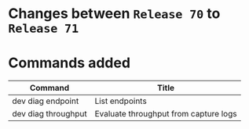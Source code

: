 # Changes between `Release 70` to `Release 71`

# Commands added


| Command             | Title                                 |
|---------------------|---------------------------------------|
| dev diag endpoint   | List endpoints                        |
| dev diag throughput | Evaluate throughput from capture logs |



